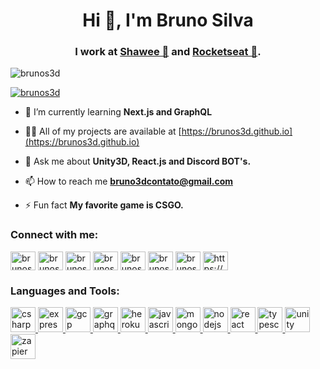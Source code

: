 <h1 align="center">Hi 👋, I'm Bruno Silva</h1>
<h3 align="center">I work at <a href="https://shawee.io" target="blank">Shawee 🍕</a> and <a href="https://rocketseat.com.br" target="blank">Rocketseat 🚀</a>.</h3>

<p align="left"> <img src="https://komarev.com/ghpvc/?username=brunos3d&label=Profile%20views&color=0e75b6&style=flat" alt="brunos3d" /> </p>

<p align="left"> <a href="https://github.com/ryo-ma/github-profile-trophy"><img src="https://github-profile-trophy.vercel.app/?username=brunos3d" alt="brunos3d" /></a> </p>

- 🌱 I’m currently learning **Next.js and GraphQL**

- 👨‍💻 All of my projects are available at [https://brunos3d.github.io](https://brunos3d.github.io)

- 💬 Ask me about **Unity3D, React.js and Discord BOT's.**

- 📫 How to reach me **bruno3dcontato@gmail.com**

- ⚡ Fun fact **My favorite game is CSGO.**

<h3 align="left">Connect with me:</h3>
<p align="left">
<a href="https://codepen.io/brunos3d" target="blank"><img align="center" src="https://cdn.jsdelivr.net/npm/simple-icons@3.0.1/icons/codepen.svg" alt="brunos3d" height="30" width="40" /></a>
<a href="https://dev.to/brunos3d" target="blank"><img align="center" src="https://cdn.jsdelivr.net/npm/simple-icons@3.0.1/icons/dev-dot-to.svg" alt="brunos3d" height="30" width="40" /></a>
<a href="https://twitter.com/brunos3d" target="blank"><img align="center" src="https://cdn.jsdelivr.net/npm/simple-icons@3.0.1/icons/twitter.svg" alt="brunos3d" height="30" width="40" /></a>
<a href="https://linkedin.com/in/brunos3d" target="blank"><img align="center" src="https://cdn.jsdelivr.net/npm/simple-icons@3.0.1/icons/linkedin.svg" alt="brunos3d" height="30" width="40" /></a>
<a href="https://fb.com/brunos3d" target="blank"><img align="center" src="https://cdn.jsdelivr.net/npm/simple-icons@3.0.1/icons/facebook.svg" alt="brunos3d" height="30" width="40" /></a>
<a href="https://instagram.com/brunos3d" target="blank"><img align="center" src="https://cdn.jsdelivr.net/npm/simple-icons@3.0.1/icons/instagram.svg" alt="brunos3d" height="30" width="40" /></a>
<a href="https://medium.com/brunos3d" target="blank"><img align="center" src="https://cdn.jsdelivr.net/npm/simple-icons@3.0.1/icons/medium.svg" alt="brunos3d" height="30" width="40" /></a>
<a href="https://www.youtube.com/c/https://www.youtube.com/channel/ucdwlfvxef82zu4acfj97eta" target="blank"><img align="center" src="https://cdn.jsdelivr.net/npm/simple-icons@3.0.1/icons/youtube.svg" alt="https://www.youtube.com/channel/ucdwlfvxef82zu4acfj97eta" height="30" width="40" /></a>
</p>

<h3 align="left">Languages and Tools:</h3>
<p align="left"> <a href="https://www.w3schools.com/cs/" target="_blank"> <img src="https://devicons.github.io/devicon/devicon.git/icons/csharp/csharp-original.svg" alt="csharp" width="40" height="40"/> </a> <a href="https://expressjs.com" target="_blank"> <img src="https://devicons.github.io/devicon/devicon.git/icons/express/express-original-wordmark.svg" alt="express" width="40" height="40"/> </a> <a href="https://cloud.google.com" target="_blank"> <img src="https://www.vectorlogo.zone/logos/google_cloud/google_cloud-icon.svg" alt="gcp" width="40" height="40"/> </a> <a href="https://graphql.org" target="_blank"> <img src="https://www.vectorlogo.zone/logos/graphql/graphql-icon.svg" alt="graphql" width="40" height="40"/> </a> <a href="https://heroku.com" target="_blank"> <img src="https://www.vectorlogo.zone/logos/heroku/heroku-icon.svg" alt="heroku" width="40" height="40"/> </a> <a href="https://developer.mozilla.org/en-US/docs/Web/JavaScript" target="_blank"> <img src="https://devicons.github.io/devicon/devicon.git/icons/javascript/javascript-original.svg" alt="javascript" width="40" height="40"/> </a> <a href="https://www.mongodb.com/" target="_blank"> <img src="https://devicons.github.io/devicon/devicon.git/icons/mongodb/mongodb-original-wordmark.svg" alt="mongodb" width="40" height="40"/> </a> <a href="https://nodejs.org" target="_blank"> <img src="https://devicons.github.io/devicon/devicon.git/icons/nodejs/nodejs-original-wordmark.svg" alt="nodejs" width="40" height="40"/> </a> <a href="https://reactjs.org/" target="_blank"> <img src="https://devicons.github.io/devicon/devicon.git/icons/react/react-original-wordmark.svg" alt="react" width="40" height="40"/> </a> <a href="https://www.typescriptlang.org/" target="_blank"> <img src="https://devicons.github.io/devicon/devicon.git/icons/typescript/typescript-original.svg" alt="typescript" width="40" height="40"/> </a> <a href="https://unity.com/" target="_blank"> <img src="https://www.vectorlogo.zone/logos/unity3d/unity3d-icon.svg" alt="unity" width="40" height="40"/> </a> <a href="https://zapier.com" target="_blank"> <img src="https://www.vectorlogo.zone/logos/zapier/zapier-icon.svg" alt="zapier" width="40" height="40"/> </a> </p>
